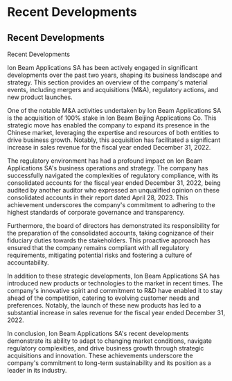 # Recent Developments

## Recent Developments

Recent Developments

Ion Beam Applications SA has been actively engaged in significant developments over the past two years, shaping its business landscape and strategy. This section provides an overview of the company's material events, including mergers and acquisitions (M&A), regulatory actions, and new product launches.

One of the notable M&A activities undertaken by Ion Beam Applications SA is the acquisition of 100% stake in Ion Beam Beijing Applications Co. This strategic move has enabled the company to expand its presence in the Chinese market, leveraging the expertise and resources of both entities to drive business growth. Notably, this acquisition has facilitated a significant increase in sales revenue for the fiscal year ended December 31, 2022.

The regulatory environment has had a profound impact on Ion Beam Applications SA's business operations and strategy. The company has successfully navigated the complexities of regulatory compliance, with its consolidated accounts for the fiscal year ended December 31, 2022, being audited by another auditor who expressed an unqualified opinion on these consolidated accounts in their report dated April 28, 2023. This achievement underscores the company's commitment to adhering to the highest standards of corporate governance and transparency.

Furthermore, the board of directors has demonstrated its responsibility for the preparation of the consolidated accounts, taking cognizance of their fiduciary duties towards the stakeholders. This proactive approach has ensured that the company remains compliant with all regulatory requirements, mitigating potential risks and fostering a culture of accountability.

In addition to these strategic developments, Ion Beam Applications SA has introduced new products or technologies to the market in recent times. The company's innovative spirit and commitment to R&D have enabled it to stay ahead of the competition, catering to evolving customer needs and preferences. Notably, the launch of these new products has led to a substantial increase in sales revenue for the fiscal year ended December 31, 2022.

In conclusion, Ion Beam Applications SA's recent developments demonstrate its ability to adapt to changing market conditions, navigate regulatory complexities, and drive business growth through strategic acquisitions and innovation. These achievements underscore the company's commitment to long-term sustainability and its position as a leader in its industry.

